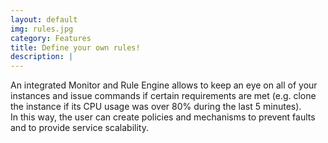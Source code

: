 ```yaml
---
layout: default
img: rules.jpg
category: Features
title: Define your own rules!
description: |
---
```

An integrated Monitor and Rule Engine allows to keep an eye on all of your instances and issue commands
if certain requirements are met (e.g. clone the instance if its CPU usage was over 80% during the last 5 minutes).<br/>
In this way, the user can create policies and mechanisms to prevent faults and to provide service scalability.